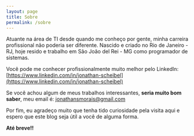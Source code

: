 ```yaml
---
layout: page
title: Sobre
permalink: /sobre
---
```


Atuante na área de TI desde quando me conheço por gente, minha carreira profissional não poderia ser diferente.
Nascido e criado no Rio de Janeiro - RJ, hoje resido e trabalho em São João del Rei - MG como programador de sistemas.

Você pode me conhecer profissionalmente muito melhor pelo LinkedIn:
[https://www.linkedin.com/in/jonathan-scheibel](https://www.linkedin.com/in/jonathan-scheibel)

Se você achou algum de meus trabalhos interessantes, **seria muito bom saber**, meu email é: [jonathansmorais@gmail.com](mailto:jonathansmorais@gmail.com)

Por fim, eu agradeço muito que tenha tido curiosidade pela visita aqui e espero que este blog seja útil a você de alguma forma.

**Até breve!!**
